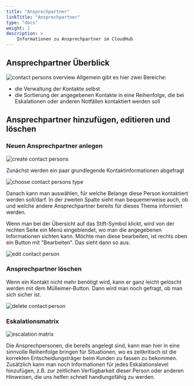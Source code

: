 ```yaml
---
title: "Ansprechpartner"
linkTitle: "Ansprechpartner"
type: "docs"
weight: 1
description: >
    Informationen zu Ansprechpartner im CloudHub
---
```


## Ansprechpartner Überblick


![contact persons overview](../img/contact-persons/contact-persons-overview.png)
Allgemein gibt es hier zwei Bereiche:
- die Verwaltung der Kontakte selbst
- die Sortierung der angegebenen Kontakte in eine Reihenfolge, die bei Eskalationen oder anderen Notfällen kontaktiert werden soll


## Ansprechpartner hinzufügen, editieren und löschen
### Neuen Ansprechpartner anlegen

![create contact persons](../img/contact-persons/contact-persons-create.png)

Zunächst werden ein paar grundlegende Kontaktinformationen abgefragt

![choose contact persons type](../img/contact-persons/contact-persons-type.png)

Danach kann man auswählen, für welche Belange diese Person kontaktiert werden soll/darf. In der zweiten Spalte sieht man bequemerweise auch, ob und welche andere Ansprechpartner bereits für dieses Thema informiert werden.

Wenn man bei der Übersicht auf das Stift-Symbol klickt, wird von der rechten Seite ein Menü eingeblendet, wo man die angegebenen Informationen sichten kann. Möchte man diese bearbeiten, ist rechts oben ein Button mit "Bearbeiten". Das sieht dann so aus:

![edit contact person](../img/contact-persons/contact-persons-edit.png)

### Ansprechpartner löschen

Wenn ein Kontakt nicht mehr benötigt wird, kann er ganz leicht gelöscht werden mit dem Mülleimer-Button. Dann wird man noch gefragt, ob man sich sicher ist.

![delete contact person](../img/contact-persons/contact-persons-delete.png)

### Eskalationsmatrix

![escalation matrix](../img/contact-persons/contact-persons-escalation.png)

Die Ansprechpersonen, die bereits angelegt sind, kann man hier in eine sinnvolle Reihenfolge bringen für Situationen, wo es zeitkritisch ist die korrekten Entscheidungsträger beim Kunden zu fassen zu bekommen. Zusätzlich kann man noch Informationen für jedes Eskalationslevel hinzufügen, z.B. zur zeitlichen Verfügbarkeit dieser Person oder anderen Hinweisen, die uns helfen schnell handlungsfähig zu werden.